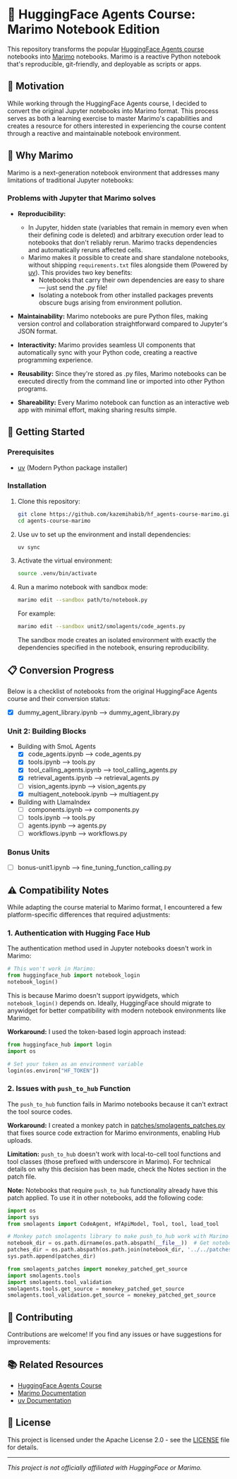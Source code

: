 # 🤗 HuggingFace Agents Course: Marimo Notebook Edition

This repository transforms the popular [HuggingFace Agents course](https://github.com/huggingface/agents-course) notebooks into [Marimo](https://marimo.io) notebooks. Marimo is a reactive Python notebook that's reproducible, git-friendly, and deployable as scripts or apps.

## 📝 Motivation

While working through the HuggingFace Agents course,
I decided to convert the original Jupyter notebooks into Marimo format.
This process serves as both a learning exercise to master Marimo's capabilities
and creates a resource for others interested in experiencing the course content
through a reactive and maintainable notebook environment.

## 🌟 Why Marimo

Marimo is a next-generation notebook environment that addresses many limitations of traditional Jupyter notebooks:

### Problems with Jupyter that Marimo solves

- **Reproducibility:**
  - In Jupyter, hidden state (variables that remain in memory even when their defining code is deleted) and arbitrary execution order lead to notebooks that don't reliably rerun. Marimo tracks dependencies and automatically reruns affected cells.
  - Marimo makes it possible to create and share standalone notebooks, without shipping `requirements.txt` files alongside them (Powered by [uv](https://docs.astral.sh/uv/)). This provides two key benefits:
    - Notebooks that carry their own dependencies are easy to share — just send the .py file!
    - Isolating a notebook from other installed packages prevents obscure bugs arising from environment pollution.
- **Maintainability:** Marimo notebooks are pure Python files, making version control and collaboration straightforward compared to Jupyter's JSON format.

- **Interactivity:** Marimo provides seamless UI components that automatically sync with your Python code, creating a reactive programming experience.

- **Reusability:** Since they're stored as .py files, Marimo notebooks can be executed directly from the command line or imported into other Python programs.

- **Shareability:** Every Marimo notebook can function as an interactive web app with minimal effort, making sharing results simple.

## 🚀 Getting Started

### Prerequisites

- [uv](https://docs.astral.sh/uv/) (Modern Python package installer)

### Installation

1. Clone this repository:

   ```bash
   git clone https://github.com/kazemihabib/hf_agents-course-marimo.git
   cd agents-course-marimo
   ```

2. Use uv to set up the environment and install dependencies:

   ```bash
   uv sync
   ```

3. Activate the virtual environment:

   ```bash
   source .venv/bin/activate
   ```

4. Run a marimo notebook with sandbox mode:

   ```bash
   marimo edit --sandbox path/to/notebook.py
   ```

   For example:

   ```bash
   marimo edit --sandbox unit2/smolagents/code_agents.py
   ```

   The sandbox mode creates an isolated environment with exactly the dependencies specified in the notebook, ensuring reproducibility.



## 📋 Conversion Progress

Below is a checklist of notebooks from the original HuggingFace Agents course and their conversion status:

- [x] dummy_agent_library.ipynb --> dummy_agent_library.py

### Unit 2: Building Blocks

- Building with SmoL Agents
  - [x] code_agents.ipynb --> code_agents.py
  - [x] tools.ipynb --> tools.py
  - [x] tool_calling_agents.ipynb --> tool_calling_agents.py
  - [x] retrieval_agents.ipynb --> retrieval_agents.py
  - [ ] vision_agents.ipynb --> vision_agents.py
  - [x] multiagent_notebook.ipynb --> multiagent.py
- Building with LlamaIndex
  - [ ] components.ipynb --> components.py
  - [ ] tools.ipynb --> tools.py
  - [ ] agents.ipynb --> agents.py
  - [ ] workflows.ipynb --> workflows.py

### Bonus Units

- [ ] bonus-unit1.ipynb --> fine_tuning_function_calling.py

## ⚠️ Compatibility Notes

While adapting the course material to Marimo format, I encountered a few platform-specific differences that required adjustments:

### 1. Authentication with Hugging Face Hub

The authentication method used in Jupyter notebooks doesn't work in Marimo:

```python
# This won't work in Marimo:
from huggingface_hub import notebook_login
notebook_login()
```

This is because Marimo doesn't support ipywidgets, which `notebook_login()` depends on. Ideally, HuggingFace should migrate to anywidget for better compatibility with modern notebook environments like Marimo.

**Workaround:** I used the token-based login approach instead:

```python
from huggingface_hub import login
import os

# Set your token as an environment variable
login(os.environ["HF_TOKEN"])
```

### 2. Issues with `push_to_hub` Function

The `push_to_hub` function fails in Marimo notebooks because it can't extract the tool source codes.

**Workaround:** I created a monkey patch in [patches/smolagents_patches.py](patches/smolagents_patches.py)
 that fixes source code extraction for Marimo environments, enabling Hub uploads.

**Limitation:**  `push_to_hub` doesn't work with local-to-cell tool functions and tool classes (those prefixed with underscore in Marimo).
 For technical details on why this decision has been made, check the Notes section in the patch file.

**Note:** Notebooks that require `push_to_hub` functionality already have this patch applied.
 To use it in other notebooks, add the following code:

```python
import os
import sys
from smolagents import CodeAgent, HfApiModel, Tool, tool, load_tool

# Monkey patch smolagents library to make push_to_hub work with Marimo
notebook_dir = os.path.dirname(os.path.abspath(__file__))  # Get notebook directory
patches_dir = os.path.abspath(os.path.join(notebook_dir, '../../patches'))
sys.path.append(patches_dir)

from smolagents_patches import monekey_patched_get_source
import smolagents.tools
import smolagents.tool_validation
smolagents.tools.get_source = monekey_patched_get_source
smolagents.tool_validation.get_source = monekey_patched_get_source
```

## 🤝 Contributing

Contributions are welcome! If you find any issues or have suggestions for improvements:

## 📚 Related Resources

- [HuggingFace Agents Course](https://github.com/huggingface/agents-course)
- [Marimo Documentation](https://docs.marimo.io/)
- [uv Documentation](https://docs.astral.sh/uv/)

## 📄 License

This project is licensed under the Apache License 2.0 - see the [LICENSE](LICENSE) file for details.

---

*This project is not officially affiliated with HuggingFace or Marimo.*
